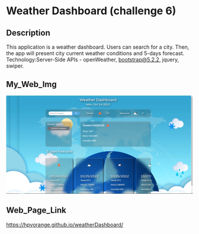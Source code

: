 # Weather Dashboard (challenge 6)

## Description
This application is a weather dashboard. Users can search for a city. Then, the app will present city current weather conditions and 5-days forecast.
Technology:Server-Side APIs - openWeather, bootstrap@5.2.2, jquery, swiper.

## My_Web_Img
![Web brief](asset/img/weather-dashboard-picture.png "Web sample")

## Web_Page_Link
https://hpyorange.github.io/weatherDashboard/